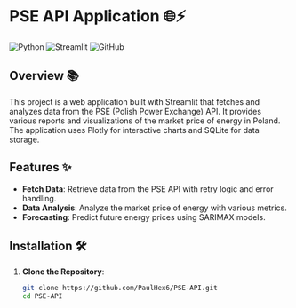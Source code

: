 # PSE API Application 🌐⚡

![Python](https://img.shields.io/badge/Python-3.8%2B-blue)
![Streamlit](https://img.shields.io/badge/Streamlit-1.0%2B-red)
![GitHub](https://img.shields.io/github/license/PaulHex6/PSE-API)

## Overview 📚

This project is a web application built with Streamlit that fetches and analyzes data from the PSE (Polish Power Exchange) API. It provides various reports and visualizations of the market price of energy in Poland. The application uses Plotly for interactive charts and SQLite for data storage.

## Features ✨

- **Fetch Data**: Retrieve data from the PSE API with retry logic and error handling.
- **Data Analysis**: Analyze the market price of energy with various metrics.
- **Forecasting**: Predict future energy prices using SARIMAX models.

## Installation 🛠️

1. **Clone the Repository**:
   ```sh
   git clone https://github.com/PaulHex6/PSE-API.git
   cd PSE-API
